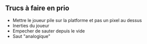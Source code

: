 ## Trucs à faire en prio

<ul>
  <li>Mettre le joueur pile sur la platforme et pas un pixel au dessus</li>
  <li>Inerties du joueur</li>
  <li>Empecher de sauter depuis le vide</li>
  <li>Saut "analogique"</li>
</ul>
